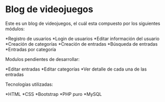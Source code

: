 # Blog de videojuegos

Este es un blog de videojuegos, el cuál esta compuesto por los siguientes módulos:

*Registro de usuarios
*Login de usuarios
*Editar información del usuario
*Creación de categorías
*Creación de entradas
*Búsqueda de entradas
*Entradas por categoría

Modulos pendientes de desarrollar:

*Editar entradas
*Editar categorías
*Ver detalle de cada una de las entradas

Tecnologías utilizadas:

*HTML
*CSS
*Bootstrap
*PHP puro
*MySQL


